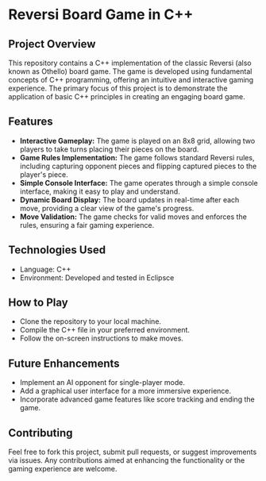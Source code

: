 # Reversi Board Game in C++

## Project Overview
This repository contains a C++ implementation of the classic Reversi (also known as Othello) board game. The game is developed using fundamental concepts of C++ programming, offering an intuitive and interactive gaming experience. The primary focus of this project is to demonstrate the application of basic C++ principles in creating an engaging board game.

## Features
- **Interactive Gameplay:** The game is played on an 8x8 grid, allowing two players to take turns placing their pieces on the board.
- **Game Rules Implementation:** The game follows standard Reversi rules, including capturing opponent pieces and flipping captured pieces to the player's piece.
- **Simple Console Interface:** The game operates through a simple console interface, making it easy to play and understand.
- **Dynamic Board Display:** The board updates in real-time after each move, providing a clear view of the game's progress.
- **Move Validation:** The game checks for valid moves and enforces the rules, ensuring a fair gaming experience.

## Technologies Used
- Language: C++
- Environment: Developed and tested in Eclipsce

## How to Play
- Clone the repository to your local machine.
- Compile the C++ file in your preferred environment.
- Follow the on-screen instructions to make moves.

## Future Enhancements
- Implement an AI opponent for single-player mode.
- Add a graphical user interface for a more immersive experience.
- Incorporate advanced game features like score tracking and ending the game.

## Contributing
Feel free to fork this project, submit pull requests, or suggest improvements via issues. Any contributions aimed at enhancing the functionality or the gaming experience are welcome.

